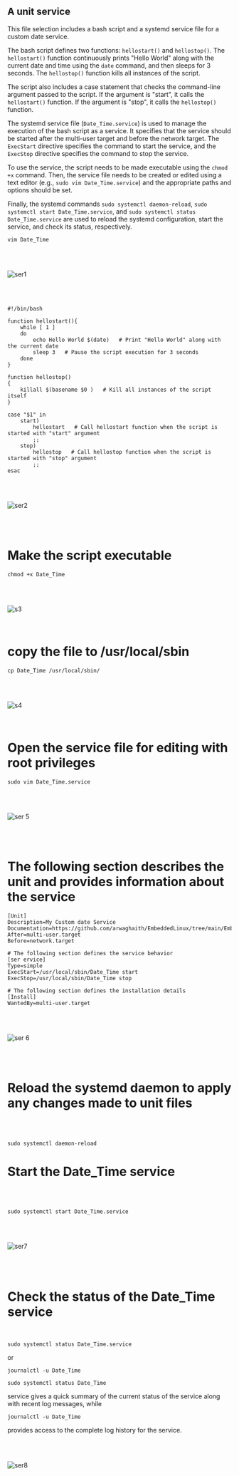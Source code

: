 ## A unit service

This file selection includes a bash script and a systemd service file for a custom date service.

The bash script defines two functions: `hellostart()` and `hellostop()`. The `hellostart()` function continuously prints "Hello World" along with the current date and time using the `date` command, and then sleeps for 3 seconds. The `hellostop()` function kills all instances of the script.

The script also includes a case statement that checks the command-line argument passed to the script. If the argument is "start", it calls the `hellostart()` function. If the argument is "stop", it calls the `hellostop()` function.

The systemd service file (`Date_Time.service`) is used to manage the execution of the bash script as a service. It specifies that the service should be started after the multi-user target and before the network target. The `ExecStart` directive specifies the command to start the service, and the `ExecStop` directive specifies the command to stop the service.

To use the service, the script needs to be made executable using the `chmod +x` command. Then, the service file needs to be created or edited using a text editor (e.g., `sudo vim Date_Time.service`) and the appropriate paths and options should be set.

Finally, the systemd commands `sudo systemctl daemon-reload`, `sudo systemctl start Date_Time.service`, and `sudo systemctl status Date_Time.service` are used to reload the systemd configuration, start the service, and check its status, respectively.

```
vim Date_Time
```

<br>
<br>

![ser1](assets/ser1.png)

<br>
<br>

```
#!/bin/bash

function hellostart(){
    while [ 1 ]
    do
        echo Hello World $(date)   # Print "Hello World" along with the current date
        sleep 3   # Pause the script execution for 3 seconds
    done
}

function hellostop()
{
    killall $(basename $0 )   # Kill all instances of the script itself
}

case "$1" in
    start)
        hellostart   # Call hellostart function when the script is started with "start" argument
        ;;
    stop)
        hellostop   # Call hellostop function when the script is started with "stop" argument
        ;;
esac

```

<br>
<br>

![ser2](assets/ser4.png)

<br>
<br>

# Make the script executable

```
chmod +x Date_Time
```

<br>
<br>

![s3](assets/ser2.png)<br>

<br>

# copy the file to /usr/local/sbin

```
cp Date_Time /usr/local/sbin/
```

<br>
<br>

![s4](assets/ser3.png)<br>

<br>

# Open the service file for editing with root privileges

```
sudo vim Date_Time.service
```

<br>
<br>

![ser 5](assets/ser5.png)

<br>
<br>

# The following section describes the unit and provides information about the service

```
[Unit]
Description=My Custom date Service
Documentation=https://github.com/arwaghaith/EmbeddedLinux/tree/main/Embedded_Linux/systemdService
After=multi-user.target
Before=network.target

# The following section defines the service behavior
[ser ervice]
Type=simple
ExecStart=/usr/local/sbin/Date_Time start
ExecStop=/usr/local/sbin/Date_Time stop

# The following section defines the installation details
[Install]
WantedBy=multi-user.target
```

<br>
<br>

![ser 6](assets/ser6.png)

<br>
<br>

# Reload the systemd daemon to apply any changes made to unit files

<br><br>

```
sudo systemctl daemon-reload
```

# Start the Date\_Time service

<br><br>

```
sudo systemctl start Date_Time.service
```

<br>
<br>

![ser7](assets/ser8.png)

<br>
<br>

# Check the status of the Date\_Time service

<br>

```
sudo systemctl status Date_Time.service
```

or <br>

```
journalctl -u Date_Time
```

```
sudo systemctl status Date_Time
```

service gives a quick summary of the current status of the service along with recent log messages, while 

```
journalctl -u Date_Time 
```
provides access to the complete log history for the service.


<br>
<br>

![ser8](assets/ser8.png)

<br>
<br>


